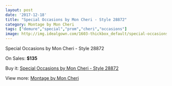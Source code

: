 ```yaml
---
layout: post
date: '2017-12-18'
title: "Special Occasions by Mon Cheri - Style 28872"
category: Montage by Mon Cheri
tags: ["demure","special","prom","cheri","occasions"]
image: http://img.idealgown.com/1603-thickbox_default/special-occasions-by-mon-cheri-style-28872.jpg
---
```

Special Occasions by Mon Cheri - Style 28872

On Sales: **$135**
<a href="https://www.idealgown.com/en/montage-by-mon-cheri/743-special-occasions-by-mon-cheri-style-28872.html"><amp-img layout="responsive" width="600" height="600" src="//img.idealgown.com/1603-thickbox_default/special-occasions-by-mon-cheri-style-28872.jpg" alt="Special Occasions by Mon Cheri - Style 28872 0" /></a>

Buy it: [Special Occasions by Mon Cheri - Style 28872](https://www.idealgown.com/en/montage-by-mon-cheri/743-special-occasions-by-mon-cheri-style-28872.html "Special Occasions by Mon Cheri - Style 28872")

View more: [Montage by Mon Cheri](https://www.idealgown.com/en/9-montage-by-mon-cheri "Montage by Mon Cheri")